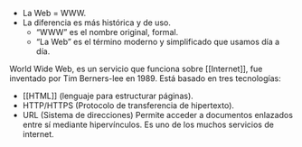 - La Web = WWW.
- La diferencia es más histórica y de uso.
    - “WWW” es el nombre original, formal.
    - “La Web” es el término moderno y simplificado que usamos día a día.

World Wide Web, es un servicio que funciona sobre [[Internet]], fue inventado por Tim Berners-lee en 1989.
Está basado en tres tecnologías:
- [[HTML]] (lenguaje para estructurar páginas).
- HTTP/HTTPS (Protocolo de transferencia de hipertexto).
- URL (Sistema de direcciones)
Permite acceder a documentos enlazados entre sí mediante hipervínculos.
Es uno de los muchos servicios de internet.
